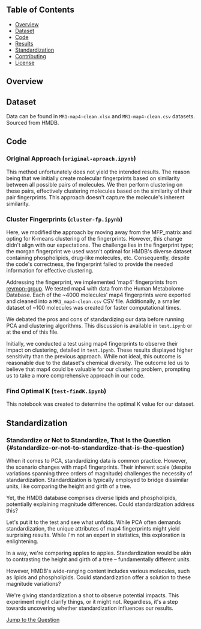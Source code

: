 ## Table of Contents
- [Overview](#overview)
- [Dataset](#dataset)
- [Code](#code)
- [Results](#results)
- [Standardization](#standardization)
- [Contributing](#contributing)
- [License](#license)

## Overview

## Dataset

Data can be found in `MR1-map4-clean.xlsx` and `MR1-map4-clean.csv` datasets. Sourced from HMDB.

## Code

### Original Approach (`original-aproach.ipynb`)

This method unfortunately does not yield the intended results. The reason being that we initially create molecular fingerprints based on similarity between all possible pairs of molecules. We then perform clustering on these pairs, effectively clustering molecules based on the similarity of their pair fingerprints. This approach doesn't capture the molecule's inherent similarity.

### Cluster Fingerprints (`cluster-fp.ipynb`)

Here, we modified the approach by moving away from the MFP_matrix and opting for K-means clustering of the fingerprints. However, this change didn't align with our expectations. The challenge lies in the fingerprint type; the morgan fingerprint we used wasn't optimal for HMDB's diverse dataset containing phospholipids, drug-like molecules, etc. Consequently, despite the code's correctness, the fingerprint failed to provide the needed information for effective clustering.

Addressing the fingerprint, we implemented 'map4' fingerprints from [reymon-group](https://github.com/reymond-group/map4/blob/master/README.md). We tested map4 with data from the Human Metabolome Database. Each of the ~4000 molecules' map4 fingerprints were exported and cleaned into a `MR1_map4-clean.csv` CSV file. Additionally, a smaller dataset of ~100 molecules was created for faster computational times.

We debated the pros and cons of standardizing our data before running PCA and clustering algorithms. This discussion is available in `test.ipynb` or at the end of this file.

Initially, we conducted a test using map4 fingerprints to observe their impact on clustering, detailed in `test.ipynb`. These results displayed higher sensitivity than the previous approach. While not ideal, this outcome is reasonable due to the dataset's chemical diversity. The outcome led us to believe that map4 could be valuable for our clustering problem, prompting us to take a more comprehensive approach in our code.

### Find Optimal K (`test-findK.ipynb`)

This notebook was created to determine the optimal K value for our dataset.

## Standardization

### Standardize or Not to Standardize, That Is the Question {#standardize-or-not-to-standardize-that-is-the-question}

When it comes to PCA, standardizing data is common practice. However, the scenario changes with map4 fingerprints. Their inherent scale (despite variations spanning three orders of magnitude) challenges the necessity of standardization. Standardization is typically employed to bridge dissimilar units, like comparing the height and girth of a tree.

Yet, the HMDB database comprises diverse lipids and phospholipids, potentially explaining magnitude differences. Could standardization address this?

Let's put it to the test and see what unfolds. While PCA often demands standardization, the unique attributes of map4 fingerprints might yield surprising results. While I'm not an expert in statistics, this exploration is enlightening.

In a way, we're comparing apples to apples. Standardization would be akin to contrasting the height and girth of a tree – fundamentally different units.

However, HMDB's wide-ranging content includes various molecules, such as lipids and phospholipids. Could standardization offer a solution to these magnitude variations?

We're giving standardization a shot to observe potential impacts. This experiment might clarify things, or it might not. Regardless, it's a step towards uncovering whether standardization influences our results.

[Jump to the Question](#standardize-or-not-to-standardize-that-is-the-question)
